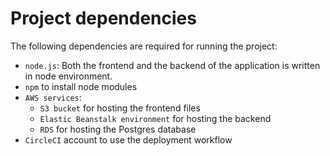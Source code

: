# Project dependencies

The following dependencies are required for running the project:

- `node.js`: Both the frontend and the backend of the application is written in node environment.
- `npm` to install node modules
- `AWS services`:
  - `S3 bucket` for hosting the frontend files
  - `Elastic Beanstalk environment` for hosting the backend
  - `RDS` for hosting the Postgres database
- `CircleCI` account to use the deployment workflow

